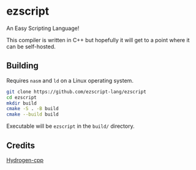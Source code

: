 # ezscript

An Easy Scripting Language!

This compiler is written in C++ but hopefully it will get to a point where it can be self-hosted.

## Building

Requires `nasm` and `ld` on a Linux operating system.

```bash
git clone https://github.com/ezscript-lang/ezscript
cd ezscript
mkdir build
cmake -S . -B build
cmake --build build
```

Executable will be `ezscript` in the `build/` directory.

## Credits

[Hydrogen-cpp](https://github.com/orosmatthew/hydrogen-cpp/)